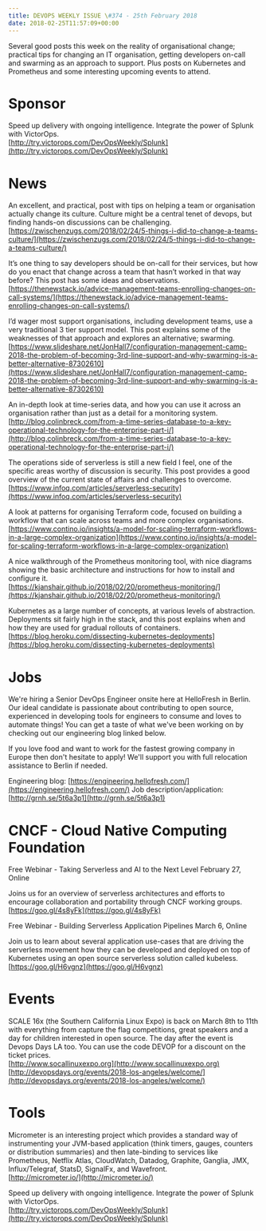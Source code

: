 ```yaml
---
title: DEVOPS WEEKLY ISSUE \#374 - 25th February 2018 
date: 2018-02-25T11:57:09+00:00
---
```


Several good posts this week on the reality of organisational change; practical tips for changing an IT organisation, getting developers on-call and swarming as an approach to support. Plus posts on Kubernetes and Prometheus and some interesting upcoming events to attend.


Sponsor
======

Speed up delivery with ongoing intelligence. Integrate the power of Splunk with VictorOps.
<br>[http://try.victorops.com/DevOpsWeekly/Splunk](http://try.victorops.com/DevOpsWeekly/Splunk)


News
====

An excellent, and practical, post with tips on helping a team or organisation actually change its culture. Culture might be a central tenet of devops, but finding hands-on discussions can be challenging.
<br>[https://zwischenzugs.com/2018/02/24/5-things-i-did-to-change-a-teams-culture/](https://zwischenzugs.com/2018/02/24/5-things-i-did-to-change-a-teams-culture/)


It’s one thing to say developers should be on-call for their services, but how do you enact that change across a team that hasn’t worked in that way before? This post has some ideas and observations.
<br>[https://thenewstack.io/advice-management-teams-enrolling-changes-on-call-systems/](https://thenewstack.io/advice-management-teams-enrolling-changes-on-call-systems/)


I’d wager most support organisations, including development teams, use a very traditional 3 tier support model. This post explains some of the weaknesses of that approach and explores an alternative; swarming.
<br>[https://www.slideshare.net/JonHall7/configuration-management-camp-2018-the-problem-of-becoming-3rd-line-support-and-why-swarming-is-a-better-alternative-87302610](https://www.slideshare.net/JonHall7/configuration-management-camp-2018-the-problem-of-becoming-3rd-line-support-and-why-swarming-is-a-better-alternative-87302610)


An in-depth look at time-series data, and how you can use it across an organisation rather than just as a detail for a monitoring system.
<br>[http://blog.colinbreck.com/from-a-time-series-database-to-a-key-operational-technology-for-the-enterprise-part-i/](http://blog.colinbreck.com/from-a-time-series-database-to-a-key-operational-technology-for-the-enterprise-part-i/)


The operations side of serverless is still a new field I feel, one of the specific areas worthy of discussion is security. This post provides a good overview of the current state of affairs and challenges to overcome.
<br>[https://www.infoq.com/articles/serverless-security](https://www.infoq.com/articles/serverless-security)


A look at patterns for organising Terraform code, focused on building a workflow that can scale across teams and more complex organisations.
<br>[https://www.contino.io/insights/a-model-for-scaling-terraform-workflows-in-a-large-complex-organization](https://www.contino.io/insights/a-model-for-scaling-terraform-workflows-in-a-large-complex-organization)


A nice walkthrough of the Prometheus monitoring tool, with nice diagrams showing the basic architecture and instructions for how to install and configure it.
<br>[https://kjanshair.github.io/2018/02/20/prometheus-monitoring/](https://kjanshair.github.io/2018/02/20/prometheus-monitoring/)


Kubernetes as a large number of concepts, at various levels of abstraction. Deployments sit fairly high in the stack, and this post explains when and how they are used for gradual rollouts of containers.
<br>[https://blog.heroku.com/dissecting-kubernetes-deployments](https://blog.heroku.com/dissecting-kubernetes-deployments)


Jobs
====

We're hiring a Senior DevOps Engineer onsite here at HelloFresh in Berlin. Our ideal candidate is passionate about contributing to open source, experienced in developing tools for engineers to consume and loves to automate things! You can get a taste of what we've been working on by checking out our engineering blog linked below.

If you love food and want to work for the fastest growing company in Europe then don't hesitate to apply! We'll support you with full relocation assistance to Berlin if needed.

Engineering blog: [https://engineering.hellofresh.com/](https://engineering.hellofresh.com/)
Job description/application: [http://grnh.se/5t6a3p1](http://grnh.se/5t6a3p1)


CNCF - Cloud Native Computing Foundation
====

Free Webinar - Taking Serverless and AI to the Next Level
February 27, Online

Joins us for an overview of serverless architectures and efforts to encourage collaboration and portability through CNCF working groups.
<br>[https://goo.gl/4s8yFk](https://goo.gl/4s8yFk)


Free Webinar - Building Serverless Application Pipelines
March 6, Online

Join us to learn about several application use-cases that are driving the serverless movement how they can be developed and deployed on top of Kubernetes using an open source serverless solution called kubeless.
<br>[https://goo.gl/H6vgnz](https://goo.gl/H6vgnz)


Events
======

SCALE 16x (the Southern California Linux Expo) is back on March 8th to 11th with everything from capture the flag competitions, great speakers and a day for children interested in open source. The day after the event is Devops Days LA too. You can use the code DEVOP for a discount on the ticket prices.
<br>[http://www.socallinuxexpo.org](http://www.socallinuxexpo.org)
<br>[http://devopsdays.org/events/2018-los-angeles/welcome/](http://devopsdays.org/events/2018-los-angeles/welcome/)


Tools
=====

Micrometer is an interesting project which provides a standard way of instrumenting your JVM-based application (think timers, gauges, counters or distribution summaries) and then late-binding to services like Prometheus, Netflix Atlas, CloudWatch, Datadog, Graphite, Ganglia, JMX, Influx/Telegraf, StatsD, SignalFx, and Wavefront.
<br>[http://micrometer.io/](http://micrometer.io/)



Speed up delivery with ongoing intelligence. Integrate the power of Splunk with VictorOps.
<br>[http://try.victorops.com/DevOpsWeekly/Splunk](http://try.victorops.com/DevOpsWeekly/Splunk)




